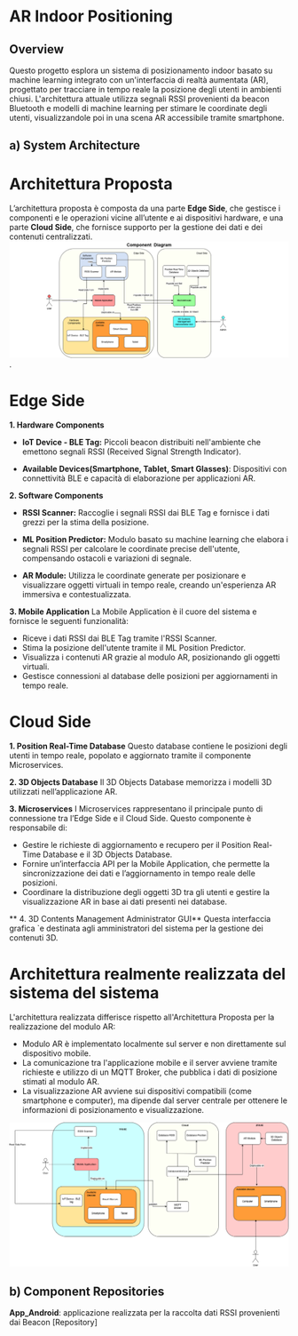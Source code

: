 # AR Indoor Positioning
## Overview
Questo progetto esplora un sistema di posizionamento indoor basato su machine learning integrato con un'interfaccia di realtà aumentata (AR), progettato per tracciare in tempo reale la posizione degli
utenti in ambienti chiusi. L'architettura attuale utilizza segnali RSSI provenienti da beacon Bluetooth e modelli di machine learning per stimare le coordinate degli utenti, visualizzandole poi in una 
scena AR accessibile tramite smartphone.

## a) System Architecture
# Architettura Proposta
L’architettura proposta è composta da una parte **Edge Side**, che gestisce i componenti e le operazioni vicine all’utente e ai dispositivi hardware, e una parte **Cloud Side**, che fornisce supporto per la gestione dei dati e dei contenuti centralizzati.
![architettura](https://github.com/teresaconte5/Tesi-AR_Indoor_Positioning/blob/main/images/Architettura_proposta.png).
# Edge Side #

**1. Hardware Components**

- **IoT Device - BLE Tag:**  Piccoli beacon distribuiti nell'ambiente che emettono segnali RSSI (Received Signal Strength Indicator).

- **Available Devices(Smartphone, Tablet, Smart Glasses)**: Dispositivi con connettività BLE e capacità di elaborazione per applicazioni AR.

**2. Software Components**

- **RSSI Scanner:** Raccoglie i segnali RSSI dai BLE Tag e fornisce i dati grezzi per la stima della posizione.

- **ML Position Predictor:** Modulo basato su machine learning che elabora i segnali RSSI per calcolare le coordinate precise dell'utente, compensando ostacoli e variazioni di segnale.

- **AR Module:** Utilizza le coordinate generate per posizionare e visualizzare oggetti virtuali in tempo reale, creando un'esperienza AR immersiva e contestualizzata.

**3. Mobile Application**
La Mobile Application è il cuore del sistema e fornisce le seguenti funzionalità:

- Riceve i dati RSSI dai BLE Tag tramite l'RSSI Scanner.
- Stima la posizione dell'utente tramite il ML Position Predictor.
- Visualizza i contenuti AR grazie al modulo AR, posizionando gli oggetti virtuali.
- Gestisce connessioni al database delle posizioni per aggiornamenti in tempo reale.
  
# Cloud Side #
**1. Position Real-Time Database**
Questo database contiene le posizioni degli utenti in tempo reale, popolato e aggiornato tramite il componente Microservices.

**2. 3D Objects Database**
Il 3D Objects Database memorizza i modelli 3D utilizzati nell’applicazione AR.

**3. Microservices**
I Microservices rappresentano il principale punto di connessione tra l’Edge Side e il Cloud Side. Questo componente è responsabile di:
- Gestire le richieste di aggiornamento e recupero per il Position Real-Time Database e il 3D Objects Database.
- Fornire un’interfaccia API per la Mobile Application, che permette la sincronizzazione dei dati e l’aggiornamento in tempo reale delle posizioni.
- Coordinare la distribuzione degli oggetti 3D tra gli utenti e gestire la visualizzazione AR in base ai dati presenti nei database.

** 4. 3D Contents Management Administrator GUI**
Questa interfaccia grafica `e destinata agli amministratori del sistema per la gestione
dei contenuti 3D.

# Architettura realmente realizzata del sistema del sistema

L'architettura realizzata differisce rispetto all'Architettura Proposta per la realizzazione del modulo AR:
- Modulo AR è  implementato localmente sul server e non direttamente sul dispositivo mobile.
- La comunicazione tra l'applicazione mobile e il server avviene tramite richieste e utilizzo di un MQTT Broker, che pubblica i dati di posizione stimati al modulo AR.
- La visualizzazione AR avviene sui dispositivi compatibili (come smartphone e computer), ma dipende dal server centrale per ottenere le informazioni di posizionamento e visualizzazione.

![architettura](https://github.com/teresaconte5/Tesi-AR_Indoor_Positioning/blob/main/images/Architettura_Realizzata.png)

## b) Component Repositories
**App_Android**: applicazione realizzata per la raccolta dati RSSI provenienti dai Beacon [Repository]


